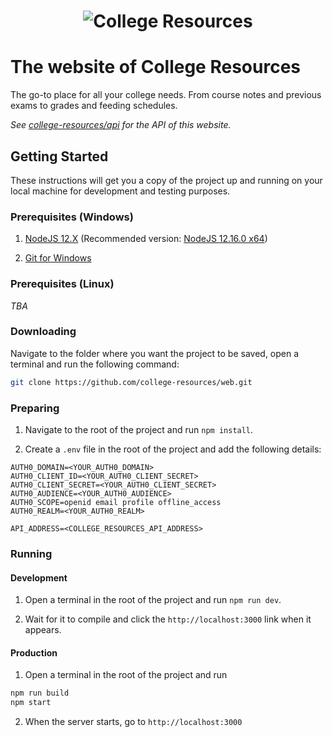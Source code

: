 # <p align="center">![College Resources](https://cdn.discordapp.com/attachments/605735460635148319/624586733647953941/cr.png)</p>

# The website of College Resources

The go-to place for all your college needs. From course notes and previous exams to grades and feeding schedules.

*See [college-resources/api](https://github.com/college-resources/api) for the API of this website.*

## Getting Started

These instructions will get you a copy of the project up and running on your local machine for development and testing purposes.

### Prerequisites (Windows)

1. [NodeJS 12.X](https://nodejs.org/dist/latest-v12.x)
(Recommended version: [NodeJS 12.16.0 x64](https://nodejs.org/dist/v12.16.3/node-v12.16.3-x64.msi))

2. [Git for Windows](https://git-scm.com/download/win)

### Prerequisites (Linux)

*TBA*

### Downloading

Navigate to the folder where you want the project to be saved, open a terminal and run the following command:
```bash
git clone https://github.com/college-resources/web.git
```

### Preparing

1. Navigate to the root of the project and run `npm install`.

2. Create a `.env` file in the root of the project and add the following details:

```dotenv
AUTH0_DOMAIN=<YOUR_AUTH0_DOMAIN>
AUTH0_CLIENT_ID=<YOUR_AUTH0_CLIENT_SECRET>
AUTH0_CLIENT_SECRET=<YOUR_AUTH0_CLIENT_SECRET>
AUTH0_AUDIENCE=<YOUR_AUTH0_AUDIENCE>
AUTH0_SCOPE=openid email profile offline_access
AUTH0_REALM=<YOUR_AUTH0_REALM>

API_ADDRESS=<COLLEGE_RESOURCES_API_ADDRESS>
```

### Running

#### Development

1. Open a terminal in the root of the project and run `npm run dev`.

2. Wait for it to compile and click the `http://localhost:3000` link when it appears.

#### Production

1. Open a terminal in the root of the project and run
```bash
npm run build
npm start
```

2. When the server starts, go to `http://localhost:3000`
